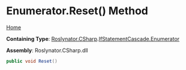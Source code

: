 <a name="_top"></a>

# Enumerator\.Reset\(\) Method

[Home](../../../../../README.md#_top)

**Containing Type**: [Roslynator.CSharp](../../../README.md#_top)\.[IfStatementCascade.Enumerator](../README.md#_top)

**Assembly**: Roslynator\.CSharp\.dll

```csharp
public void Reset()
```

